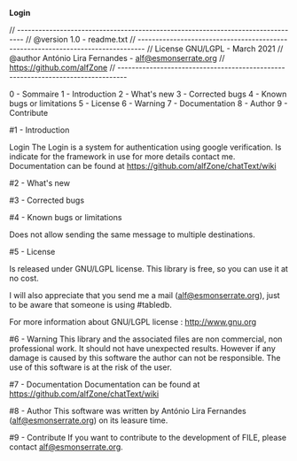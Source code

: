 **Login**

// -------------------------------------------------------------------------------- 
// @version 1.0 - readme.txt // -------------------------------------------------------------------------------- 
// License GNU/LGPL - March 2021 
// @author António Lira Fernandes - alf@esmonserrate.org 
// https://github.com/alfZone // --------------------------------------------------------------------------------

0 - Sommaire
1 - Introduction
2 - What's new
3 - Corrected bugs
4 - Known bugs or limitations
5 - License
6 - Warning
7 - Documentation
8 - Author
9 - Contribute


#1 - Introduction

Login
The Login is a system for authentication using google verification. Is indicate for the framework in use for more details contact me. Documentation can be found at https://github.com/alfZone/chatText/wiki

#2 - What's new

#3 - Corrected bugs

#4 - Known bugs or limitations

Does not allow sending the same message to multiple destinations.

#5 - License

Is released under GNU/LGPL license. This library is free, so you can use it at no cost.

I will also appreciate that you send me a mail (alf@esmonserrate.org), just to be aware that someone is using #tabledb.

For more information about GNU/LGPL license : http://www.gnu.org

#6 - Warning
This library and the associated files are non commercial, non professional work. It should not have unexpected results. However if any damage is caused by this software the author can not be responsible. The use of this software is at the risk of the user.

#7 - Documentation
Documentation can be found at https://github.com/alfZone/chatText/wiki

#8 - Author
This software was written by António Lira Fernandes (alf@esmonserrate.org) on its leasure time.

#9 - Contribute
If you want to contribute to the development of FILE, please contact alf@esmonserrate.org.
